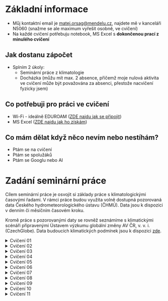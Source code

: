 # Základní informace
- Můj kontaktní email je matej.orsag@mendelu.cz, najdete mě v kanceláři N5060 (snažme se ale maximum vyřešit osobně, ve cvičení)
- Na každé cvičení potřebuju notebook, MS Excel s __dokončenou prací z minulého cvičení__

## Jak dostanu zápočet
- Splním 2 úkoly:
  - Seminární práce z klimatologie
  - Docházka (můžu mít max. 2 absence, přičemž moje nulová aktivita ve cvičení může být považována za absenci, přestože nacvičení fyzicky jsem)   

## Co potřebuji pro práci ve cvičení
- Wi-Fi - ideálně EDUROAM ([ZDE najdu jak se připojit](https://eduroam.mendelu.cz/25350-navody-k-instalaci))
- MS Excel ([ZDE najdu jak ho získám](https://tech.mendelu.cz/25346-instalace-baliku-microsoft))

## Co mám dělat když něco nevím nebo nestíhám?
  - Ptám se na cvičení
  - Ptám se spolužáků
  - Ptám se Googlu nebo AI

# Zadání seminární práce
Cílem seminární práce je osvojit si základy práce s klimatologickými časovými řadami. V rámci práce budou využita volně dostupná pozorovaná data Českého hydrometeorologického ústavu (ČHMÚ). Data jsou k dispozici v denním či měsíčním časovém kroku.

Kromě práce s pozorovanými daty se rovněž seznámíme s klimatickými scénáři připravenými Ústavem výzkumu globální změny AV ČR, v. v. i. (CzechGlobe). Data budoucích klimatických podmínek jsou k dispozici [zde](https://www.climrisk.cz/mapa-cr/).

<details markdown="1">
<summary> Cvičení 01 </summary>

# Cvičení 01 (týden od 06.10.2025) - Zadání seminární práce z klimatologie, získání dat

- Cílem cvičení je vybrat si stanici se kterou budu v rámci semestru pracovat a získat výchozí data pro další práci
- __Na konci cvičení mám MS Excel soubor s měsíčními daty pro průměrné teploty vzduchu a sumy srážek pro mojí vybranou stanici__

## DŮLEŽITÉ ODKAZY ##
- Mapa stanic Českého hydrometeorologického ústavu: [Mapa stanic ZDE](https://www.chmi.cz/files/portal/docs/poboc/OS/stanice/ShowStations_CZ.html)
- Metadatový soubor pro vyhledání identifikátoru stanic: [Metadata ZDE](https://opendata.chmi.cz/meteorology/climate/historical_csv/metadata/meta1.csv)
- Datový repozitář ČHMÚ: [Datový repozitář ZDE](https://opendata.chmi.cz/meteorology/climate/historical_csv/data/)

## Postup získání dat ##

1. Pro práci ve cvičení a na seminární práci vytvořím nový MS Excel soubor, který pojmenuju jako __PrijmeniJmeno_Bioklimatologie.xlsx__ (uložím si ho, vím kde je, budu ho potřebovat každé cvičení)

2. Na mapě stanic vyberu stanici [Mapa stanic ZDE](https://www.chmi.cz/files/portal/docs/poboc/OS/stanice/ShowStations_CZ.html)
     - 2.1 V legendě vyberu stanice podle legendy (zkontroluju, jestli je zakliknuté "T" a "SRA", jako teplota a hledám stanici kde se obě veličiny měří = překrývá se v jejich ikonce čtvereček (teplota) a puntík (srážky)).
     - 2.2 Každý student ve skupině si vybere jinou stanici
     - 2.3 Zapamatuji (opíšu si) z mapy ID stanice (např. B2KUCH01) a jméno
     - 2.4 nevybírám si následující stanice (nedostatečná data - krátké časové řady)
          - _Žamberk_, _Třebařov_, _Ústí nad Orlicí_, _Jičín_, _Libice nad Doubravou_, _Šumperk_, _Kobylí_, _Hubenov_, _Praděd_, _Jeseník_, _Třeboň_, _Lednice_, _Protivanov_, _Třinec_, _Strážnice_

3. Stáhnu si z odkazu soubor s metadaty o stanicích [Metadata ZDE](https://opendata.chmi.cz/meteorology/climate/historical_csv/metadata/meta1.csv)
     - 3.1 Otevřu metadatový soubor v MS Excel
     - 3.2 Vyhledám svoji vybranou stanici pomocí jména či ID stanice (__CTRL+F__)
     - 3.3 Ověřím že stanice měří kontinuálně od roku 1961, pokud ne, raději zvolím jinou
     - 3.4 Poznačím si interní kód stanice (sloupec A "WSI")
     - 3.5 Poznačím si souřadnice stanice (sloupce F "GEOGR1" a G "GEOGR2") a nadmořskou výšku (sloupec H "ELEVATION")

4. Vrátím se na stránky datového repozitáře [Datový repozitář ZDE](https://opendata.chmi.cz/meteorology/climate/historical_csv/data/)
     - 4.1 Volím složku __monthly__
     - 4.2 Budeme pracovat se dvěma složkami - __temperature__ a __precipitation__ (postup bude stejný, začneme teplotou)
     - 4.3 Nyní využiji svůj interní kód stanice (_viz. bod 3.4_) a pomocí něj vyhledám příslušné soubory (__CTRL+F__)
     - 4.4 Zajímá nás pouze soubor označený "T" (Nezajímá nás: TMA, TMI, TMInoc, TPM) a ten stáhneme
     - 4.5 Zopakuji postup získání dat pro srážky
   
5. Příprava vstupních dat
     - 5.1 Otevřu stažený CSV soubor v MS Excel 
     - 5.2 Rozdělíme data do sloupců (POZOR NA HODNOTY! - Podívám se do sloupce "VALUE" jestli tam nevidím žádné římské číslice - Excel možná bude převádět vaše čísla na datumy, pokud jo, zavřu soubor a nejdříve upravím data dle bodu "Úprava dat" na konci zadání)
     - 5.3 U teploty nezapomenu vyfiltrovat pouze průměrné hodnoty ("AVG" - sloupce E a F): výsledkem jsou měsíční hodnoty průměrné teploty vzduchu ve všech letech dostupných pro moji stanici
     - 5.4 Data ze sloupců C ("YEAR"), D ("MONTH") a G ("VALUE") zkopíruji do připraveného Excelu (viz __Krok 1__) na první list
     - 5.5 Sloupec "VALUE" přejmenuji na TAVG
     - 5.6 Zopakuji postup pro srážky (hodnota "SUM" ze sloupce F "MDFUNCTION")

6. Bonus
     - 6.1 Z dat srážek a průměrných denních teplot si vytvořím jednoduchý spojnicový graf a podívám se na průběh hodnot v čase

Úprava dat (návod pro Windows):
- 1: najdu si pomocí průzkumníku souborů stažená data ve formátu csv
- 2: Pravým tlačítkem myši otevřu na souboru kontextovou nabídku a zvolím "Otevřít v aplikaci poznámkový blok"
- 3: Data se otevřou v poznámkovém bloku
- 4: Zmáčknu současně klávesy __CTRL__ a __H__ a otevře si mi nabídka "Najít a nahradit"
- 5: Nejdříve nahradím všechny symboly čárky (,) za symboly středník (;) a dám "Nahradit vše" (Všechny čárky v souboru by měly nyní být změněny na středníky
- 6: Pak opakuji postup a nahradím všechny symboly tečky (.) za symboly čárky (,)
- 7: Uložím soubor (klávesová zkratka __CTRL__ a __S__) a otevřu ho  aplikaci MS Excel - nyní by už mělo být vše v pořádku a pokračuju filtrováním dat (bod 5.3)

## Další zdroje:
  - (OS Windows) Klávesové zkratky a mapa znaků pro českou klávesnici: [ZDE](http://www.ceskaklavesnice.cz/zkratky) 
</details>

<details markdown="1">
<summary> Cvičení 02 </summary>
# Cvičení 02 (týden od 13.10.2025) - Radiační bilance
</details>
  
<details markdown="1">
<summary> Cvičení 03 </summary>
# Cvičení 03 (týden od 20.10.2025) - Energetická bilance
</details>
  
<details markdown="1"> 
<summary> Cvičení 04 </summary>
# Cvičení 04 (týden od 27.10.2025, úterý 28.10. státní svátek) - Změna klimatu
</details>
  
<details markdown="1">
<summary> Cvičení 05 </summary>
# Cvičení 05 (týden od 03.11.2025) - Teplota vzduchu
</details>
  
<details markdown="1">
<summary> Cvičení 06 </summary>
# Cvičení 06 (týden od 10.11.2025) - Charakteristické dny
</details>
  
<details markdown="1">
<summary> Cvičení 07 </summary>
# Cvičení 07 (týden od 18.11.2025, pondělí 17.11. státní svátek) - Vlhkost vzduchu a výpar
</details>
  
<details markdown="1">
<summary> Cvičení 08 </summary>
# Cvičení 08 (24.11.2025) - Srážky
</details>
  
<details markdown="1">
<summary> Cvičení 09 </summary>
# Cvičení 09 (01.12.2025) - Sucho
</details>
  
<details markdown="1">
<summary> Cvičení 10 </summary>
# Cvičení 10 (08.12.2025) - Tlak a vítr
</details>
  
<details markdown="1">
<summary> Cvičení 11 </summary>
# Cvičení 11 (15.12.2025) - Kontrola seminárních prací a zápočty
</details>



